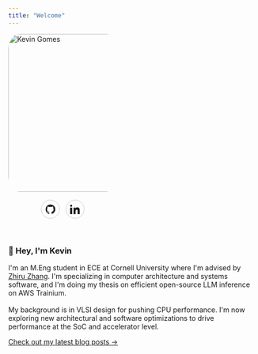 ```yaml
---
title: "Welcome"
---
```


<div style="display:flex; align-items:flex-start; gap:2rem; flex-wrap:wrap;">
  <!-- Left column: photo + social icons -->
  <div style="display:flex; flex-direction:column; align-items:center; gap:0.75rem; max-width:40%; min-width:220px;">
    <img src="/images/profile.JPG" alt="Kevin Gomes" style="width:min(320px, 40vw); aspect-ratio:1/1; object-fit:cover; border-radius:10%;" />
    <!-- Social Icons (inline SVG, theme-friendly via currentColor) -->
    <div style="display:flex; gap:0.75rem; margin-top:0.25rem;">
      <!-- GitHub -->
      <a href="https://github.com/KevGomes1403" target="_blank" rel="noopener noreferrer" aria-label="GitHub"
         style="display:inline-flex; align-items:center; justify-content:center; width:36px; height:36px; border-radius:9999px; border:1px solid var(--border, #ccc); text-decoration:none; color:inherit;">
        <svg viewBox="0 0 24 24" width="20" height="20" aria-hidden="true" style="display:block; fill:currentColor;">
          <path d="M12 .5A11.5 11.5 0 0 0 .5 12.4c0 5.3 3.4 9.8 8.2 11.4.6.1.8-.3.8-.6v-2c-3.3.7-4-1.4-4-1.4-.5-1.3-1.2-1.6-1.2-1.6-1-.7.1-.7.1-.7 1.1.1 1.7 1.2 1.7 1.2 1 .1.8 1.7 2.7 1.2.1-.8.4-1.3.7-1.6-2.7-.3-5.5-1.4-5.5-6.1 0-1.4.5-2.5 1.2-3.4-.1-.3-.6-1.7.1-3.5 0 0 1-.3 3.5 1.3 1-.3 2-.4 3.1-.4s2.1.1 3.1.4c2.5-1.6 3.5-1.3 3.5-1.3.7 1.8.2 3.2.1 3.5.8.9 1.2 2.1 1.2 3.4 0 4.7-2.8 5.8-5.5 6.1.4.3.7.9.7 1.8v2.7c0 .3.2.7.8.6a11.5 11.5 0 0 0 8.2-11.4A11.5 11.5 0 0 0 12 .5Z"/>
        </svg>
      </a>
      <!-- LinkedIn -->
      <a href="https://www.linkedin.com/in/kevgomes/" target="_blank" rel="noopener noreferrer" aria-label="LinkedIn"
         style="display:inline-flex; align-items:center; justify-content:center; width:36px; height:36px; border-radius:9999px; border:1px solid var(--border, #ccc); text-decoration:none; color:inherit;">
        <svg viewBox="0 0 24 24" width="20" height="20" aria-hidden="true" style="display:block; fill:currentColor;">
          <path d="M4.98 3.5C4.98 4.88 3.86 6 2.5 6S0 4.88 0 3.5 1.12 1 2.5 1s2.48 1.12 2.48 2.5zM0 8h5v16H0V8zm7.5 0h4.8v2.2h.1c.7-1.3 2.3-2.7 4.8-2.7 5.1 0 6 3.3 6 7.5V24h-5v-7.1c0-1.7 0-3.8-2.3-3.8s-2.7 1.8-2.7 3.7V24h-5V8z"/>
        </svg>
      </a>
    </div>
  </div>

  <!-- Right column: text -->
  <div style="flex:1; min-width:280px;">
    <h3>👋 Hey, I'm Kevin</h3>
    <p>
      I'm an M.Eng student in ECE at Cornell University where I'm advised by <a href="https://www.csl.cornell.edu/~zhiruz/">Zhiru Zhang</a>. I'm specializing in computer architecture and systems software, and I'm doing my thesis on efficient open-source LLM inference on AWS Trainium.<br><br>
      My background is in VLSI design for pushing CPU performance. I'm now exploring new architectural and software optimizations to drive performance at the SoC and accelerator level.
    </p>
    <p><a href="/posts">Check out my latest blog posts →</a></p>
  </div>
</div>
